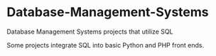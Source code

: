 # Database-Management-Systems
Database Management Systems projects that utilize SQL

Some projects integrate SQL into basic Python and PHP front ends.
